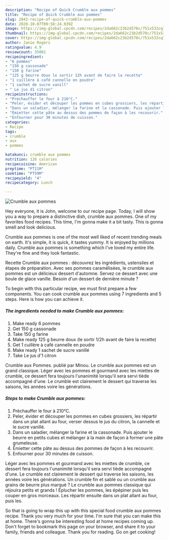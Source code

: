 ```yaml
---
description: "Recipe of Quick Crumble aux pommes"
title: "Recipe of Quick Crumble aux pommes"
slug: 2842-recipe-of-quick-crumble-aux-pommes
date: 2020-10-07T09:58:24.039Z
image: https://img-global.cpcdn.com/recipes/2da662c23b2d570c/751x532cq70/crumble-aux-pommes-photo-principale-de-la-recette.jpg
thumbnail: https://img-global.cpcdn.com/recipes/2da662c23b2d570c/751x532cq70/crumble-aux-pommes-photo-principale-de-la-recette.jpg
cover: https://img-global.cpcdn.com/recipes/2da662c23b2d570c/751x532cq70/crumble-aux-pommes-photo-principale-de-la-recette.jpg
author: Janie Rogers
ratingvalue: 4.9
reviewcount: 35081
recipeingredient:
- "6 pommes"
- "150 g cassonade"
- "150 g farine"
- "125 g beurre doux le sortir 12h avant de faire la recette"
- "1 cuillère à café cannelle en poudre"
- "1 sachet de sucre vanill"
- " Le jus d1 citron"
recipeinstructions:
- "Préchauffer le four à 210°C."
- "Peler, évider et découper les pommes en cubes grossiers, les répartir dans un plat allant au four, verser dessus le jus du citron, la cannelle et le sucre vanillé."
- "Dans un saladier, mélanger la farine et la cassonade. Puis ajouter le beurre en petits cubes et mélanger à la main de façon à former une pâte grumeleuse."
- "Émietter cette pâte au dessus des pommes de façon à les recouvrir."
- "Enfourner pour 30 minutes de cuisson."
categories:
- Recipe
tags:
- crumble
- aux
- pommes

katakunci: crumble aux pommes 
nutrition: 126 calories
recipecuisine: American
preptime: "PT21M"
cooktime: "PT59M"
recipeyield: "4"
recipecategory: Lunch

---
```



![Crumble aux pommes](https://img-global.cpcdn.com/recipes/2da662c23b2d570c/751x532cq70/crumble-aux-pommes-photo-principale-de-la-recette.jpg)

Hey everyone, it is John, welcome to our recipe page. Today, I will show you a way to prepare a distinctive dish, crumble aux pommes. One of my favorites food recipes. This time, I'm gonna make it a bit tasty. This is gonna smell and look delicious.

Crumble aux pommes is one of the most well liked of recent trending meals on earth. It's simple, it is quick, it tastes yummy. It is enjoyed by millions daily. Crumble aux pommes is something which I've loved my entire life. They're fine and they look fantastic.

Recette Crumble aux pommes : découvrez les ingrédients, ustensiles et étapes de préparation. Avec ses pommes caramélisées, le crumble aux pommes est un délicieux dessert d&#39;automne. Servez ce dessert avec une boule de glace vanille. Besoin d&#39;un dessert de dernière minute ?


To begin with this particular recipe, we must first prepare a few components. You can cook crumble aux pommes using 7 ingredients and 5 steps. Here is how you can achieve it.

<!--inarticleads1-->

##### The ingredients needed to make Crumble aux pommes:

1. Make ready 6 pommes
1. Get 150 g cassonade
1. Take 150 g farine
1. Make ready 125 g beurre doux (le sortir 1/2h avant de faire la recette)
1. Get 1 cuillère à café cannelle en poudre
1. Make ready 1 sachet de sucre vanillé
1. Take  Le jus d&#39;1 citron


Crumble aux Pommes. publié par Minou. Le crumble aux pommes est un grand classique. Léger avec les pommes et gourmand avec les miettes de crumble, ce dessert fera toujours l&#39;unanimité lorsqu&#39;il sera servi tiède accompagné d&#39;une. Le crumble est clairement le dessert qui traverse les saisons, les années voire les générations. 

<!--inarticleads2-->

##### Steps to make Crumble aux pommes:

1. Préchauffer le four à 210°C.
1. Peler, évider et découper les pommes en cubes grossiers, les répartir dans un plat allant au four, verser dessus le jus du citron, la cannelle et le sucre vanillé.
1. Dans un saladier, mélanger la farine et la cassonade. Puis ajouter le beurre en petits cubes et mélanger à la main de façon à former une pâte grumeleuse.
1. Émietter cette pâte au dessus des pommes de façon à les recouvrir.
1. Enfourner pour 30 minutes de cuisson.


Léger avec les pommes et gourmand avec les miettes de crumble, ce dessert fera toujours l&#39;unanimité lorsqu&#39;il sera servi tiède accompagné d&#39;une. Le crumble est clairement le dessert qui traverse les saisons, les années voire les générations. Un crumble fin et sablé ou un crumble aux grains de beurre plus marqué ? Le crumble aux pommes classique qui réjouira petits et grands ! Éplucher les pommes, les épépiner puis les couper en gros morceaux. Les répartir ensuite dans un plat allant au four, puis les. 

So that is going to wrap this up with this special food crumble aux pommes recipe. Thank you very much for your time. I'm sure that you can make this at home. There's gonna be interesting food at home recipes coming up. Don't forget to bookmark this page on your browser, and share it to your family, friends and colleague. Thank you for reading. Go on get cooking!
